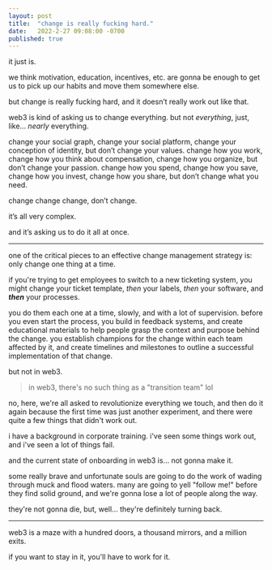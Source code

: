 ```yaml
---
layout: post
title:  "change is really fucking hard."
date:   2022-2-27 09:08:00 -0700
published: true
---
```


it just is.

we think motivation, education, incentives, etc. are gonna be enough to get us to pick up our habits and move them somewhere else.

but change is really fucking hard, and it doesn’t really work out like that.

web3 is kind of asking us to change everything. but not *everything*, just, like... *nearly* everything.

change your social graph, change your social platform, change your conception of identity, but don’t change your values. change how you work, change how you think about compensation, change how you organize, but don’t change your passion. change how you spend, change how you save, change how you invest, change how you share, but don’t change what you need.

change change change, don’t change. 

it’s all very complex.

and it’s asking us to do it all at once. 

---

one of the critical pieces to an effective change management strategy is: only change one thing at a time.

if you're trying to get employees to switch to a new ticketing system, you might change your ticket template, *then* your labels, *then* your software, and ***then*** your processes. 

you do them each one at a time, slowly, and with a lot of supervision. before you even start the process, you build in feedback systems, and create educational materials to help people grasp the context and purpose behind the change. you establish champions for the change within each team affected by it, and create timelines and milestones to outline a successful implementation of that change.

but not in web3.

> in web3, there's no such thing as a "transition team" lol

no, here, we're all asked to revolutionize everything we touch, and then do it again because the first time was just another experiment, and there were quite a few things that didn't work out.

i have a background in corporate training. i've seen some things work out, and i've seen a lot of things fail.

and the current state of onboarding in web3 is... not gonna make it.

some really brave and unfortunate souls are going to do the work of wading through muck and flood waters. many are going to yell "follow me!" before they find solid ground, and we're gonna lose a lot of people along the way.

they're not gonna die, but, well... they're definitely turning back.

---

web3 is a maze with a hundred doors, a thousand mirrors, and a million exits. 

if you want to stay in it, you'll have to work for it. 
